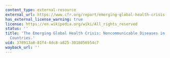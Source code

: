 ```yaml
---
content_type: external-resource
external_url: https://www.cfr.org/report/emerging-global-health-crisis
has_external_license_warning: true
license: https://en.wikipedia.org/wiki/All_rights_reserved
status: ''
title: 'The Emerging Global Health Crisis: Noncommunicable Diseases in Low- and Middle-Income
  Countries.'
uid: 378913a8-81f4-4dc8-a825-3018056554c7
wayback_url: ''
---
```


